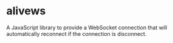 # alivews
A JavaScript library to provide a WebSocket connection that will automatically reconnect if the connection is disconnect.
